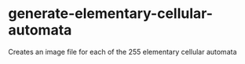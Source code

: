 # generate-elementary-cellular-automata
Creates an image file for each of the 255 elementary cellular automata
